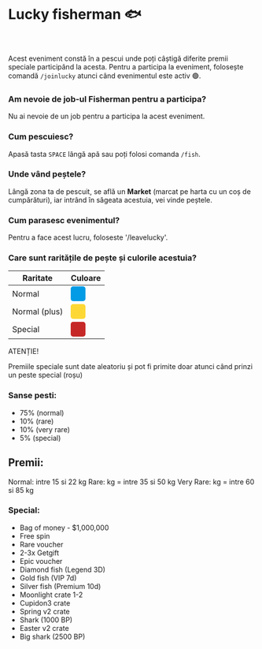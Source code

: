 
# Lucky fisherman 🐟
<br><br>
Acest eveniment constă în a pescui unde poți câștigă diferite premii speciale participând la acesta.
Pentru a participa la eveniment, folosește comandă `/joinlucky` atunci când evenimentul este activ 🟢.

### Am nevoie de job-ul Fisherman pentru a participa?
Nu ai nevoie de un job pentru a participa la acest eveniment.

### Cum pescuiesc?
Apasă tasta `SPACE` lângă apă sau poți folosi comanda `/fish`.

### Unde vând peștele?
Lângă zona ta de pescuit, se află un **Market** (marcat pe harta cu un coș de cumpărături), iar intrând în săgeata acestuia, vei vinde peștele.

### Cum parasesc evenimentul?
Pentru a face acest lucru, foloseste '/leavelucky'.

### Care sunt raritățile de pește și culorile acestuia?

| Raritate      |      Culoare  |
| ------------- | :-----------: |
| Normal        | <div style="width:30px;height:30px;background-color:#039BE5;border-radius:5px" title="#C62828"></div> |
| <span title="Acesta este un peste normal, însă cantitatea primită este mai mare.">Normal (plus)</span> | <div style="width:30px;height:30px;background-color:#FDD835;border-radius:5px" title="#C62828"></div> |
| <span title="Acesta este peștele special ce-ți va oferi unul dintre premiile speciale." >Special</span>       | <div style="width:30px;height:30px;background-color:#C62828;border-radius:5px" title="#C62828"></div> |


<div class="danger-container">
    <p class="title">ATENȚIE!</p>
    <p class="description">Premiile speciale sunt date aleatoriu și pot fi primite doar atunci când prinzi un peste special (roșu)</p>
</div>


### Sanse pesti:
- 75% (normal)
- 10% (rare)
- 10% (very rare)
- 5% (special)

## Premii:
Normal: intre 15 si 22 kg
Rare: kg = intre 35 si 50 kg
Very Rare: kg = intre 60 si 85 kg

### Special:
- Bag of money - $1,000,000
- Free spin
- Rare voucher
- 2-3x Getgift
- Epic voucher
- Diamond fish (Legend 3D)
- Gold fish (VIP 7d)
- Silver fish (Premium 10d)
- Moonlight crate 1-2
- Cupidon3 crate
- Spring v2 crate
- Shark (1000 BP)
- Easter v2 crate
- Big shark (2500 BP)